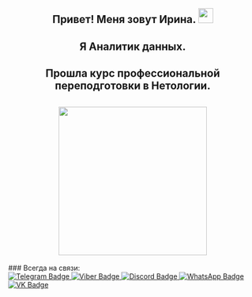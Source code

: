 <h2 align="center"> Привет! Меня зовут Ирина. <a href="https://daniilshat.ru/" target="_blank"> </a>
  <img src="https://media.giphy.com/media/hvRJCLFzcasrR4ia7z/giphy.gif" width="30px"/>
</h2>
<h2 align="center"> Я Аналитик данных. <a href="https://daniilshat.ru/" target="_blank"> </a>
</h2>
<h2 align="center"> Прошла курс профессиональной переподготовки в Нетологии. <a href="https://daniilshat.ru/" target="_blank"> </a>
</h2>
<h2 align="center"> <img src="https://media.istockphoto.com/id/1309831153/ru/векторная/панель-мониторинга-отличный-дизайн-для-любых-целей-сайта-шаблон-бизнес-инфографики.jpg?s=612x612&w=0&k=20&c=Q1sLIvl0T9oVC5_tXg6DtdfNpo_InIFvyvk2BjFHiA8=" width="300px"/>
</h2>
### Всегда на связи:
<div id="badges">
  <a href="https://msng.link/o?9616340887=tg">
    <img src="https://img.shields.io/badge/Telegram-blue?logo=Telegram&logoColor=white" alt="Telegram Badge"/>
  </a>
  <a href="https://viber.click/79616340887">
    <img src="https://img.shields.io/badge/Viber-violet?logo=Viber&logoColor=white" alt="Viber Badge"/>
  </a>
  <a href="https://discord.gg/CYgdTssf">
    <img src="https://img.shields.io/badge/Discord-blue?logo=Discord&logoColor=white" alt="Discord Badge"/>
  </a>
  <a href="https://msng.link/o?9616340887=wa"> 
    <img src="https://img.shields.io/badge/WhatsApp-green?logo=WhatsApp&logoColor=white" alt="WhatsApp Badge"/>
  </a>
  <a href="https://msng.link/o?id10362199=vk"> 
    <img src="https://img.shields.io/badge/VK-blue?logo=VK&logoColor=white" alt="VK Badge"/>
  </a>
</div>

<div id="header" align="center">
  <a>
    <img scr="https://www.istockphoto.com/ru/векторная/панель-мониторинга-отличный-дизайн-для-любых-целей-сайта-шаблон-бизнес-gm1309831153-399425704">
  </a>
</div>

 
